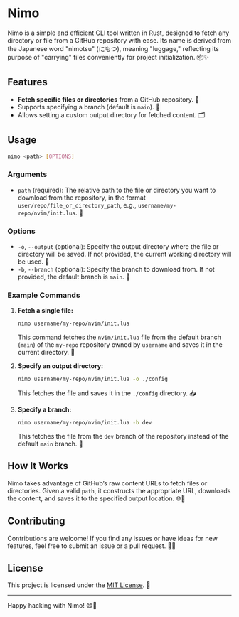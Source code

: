 # Nimo

Nimo is a simple and efficient CLI tool written in Rust, designed to fetch any directory or file from a GitHub repository with ease. Its name is derived from the Japanese word "nimotsu" (にもつ), meaning "luggage," reflecting its purpose of "carrying" files conveniently for project initialization. 📦✨

## Features
- **Fetch specific files or directories** from a GitHub repository. 🚀
- Supports specifying a branch (default is `main`). 🌿
- Allows setting a custom output directory for fetched content. 🗂️

## Usage
```bash
nimo <path> [OPTIONS]
```

### Arguments
- `path` (required): The relative path to the file or directory you want to download from the repository, in the format `user/repo/file_or_directory_path`, e.g., `username/my-repo/nvim/init.lua`. 📁

### Options
- `-o`, `--output` (optional): Specify the output directory where the file or directory will be saved. If not provided, the current working directory will be used. 📂
- `-b`, `--branch` (optional): Specify the branch to download from. If not provided, the default branch is `main`. 🌲

### Example Commands
1. **Fetch a single file:**
   ```bash
   nimo username/my-repo/nvim/init.lua
   ```
   This command fetches the `nvim/init.lua` file from the default branch (`main`) of the `my-repo` repository owned by `username` and saves it in the current directory. 📜

2. **Specify an output directory:**
   ```bash
   nimo username/my-repo/nvim/init.lua -o ./config
   ```
   This fetches the file and saves it in the `./config` directory. 📥

3. **Specify a branch:**
   ```bash
   nimo username/my-repo/nvim/init.lua -b dev
   ```
   This fetches the file from the `dev` branch of the repository instead of the default `main` branch. 🔀

## How It Works
Nimo takes advantage of GitHub’s raw content URLs to fetch files or directories. Given a valid `path`, it constructs the appropriate URL, downloads the content, and saves it to the specified output location. 🌐📩

## Contributing
Contributions are welcome! If you find any issues or have ideas for new features, feel free to submit an issue or a pull request. 🙌✨

## License
This project is licensed under the [MIT License](LICENSE). 📝

---

Happy hacking with Nimo! 😄🎉

